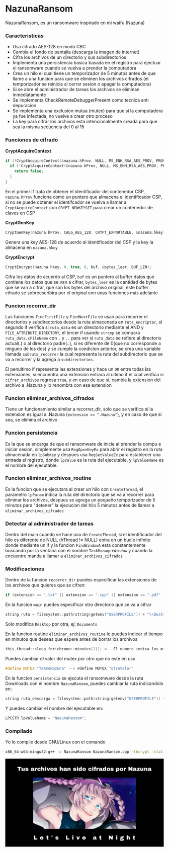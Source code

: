 # NazunaRansom
NazunaRansom, es un ransomware inspirado en mi waifu (Nazuna)

### Caracteristicas

- Usa cifrado AES-128 en modo CBC
- Cambia el fondo de pantalla (descarga la imagen de internet)
- Cifra los archivos de un directorio y sus subdirectorios
- Implementa una persistencia basica basada en el registro para ejectuar el ransomware cuando se vuelva a prender la computadora
- Crea un hilo el cual tiene un temporizador de 5 minutos antes de que llame a una funcion para que se eliminen los archivos cifrados (el temporizador se reinicia al cerrar sesion o apagar la computadora)
- Si se abre el administrador de tareas los archivos se eliminan inmediatamente
- Se implementa CheckRemoteDebuggerPresent como tecnica anti depuracion
- Se implementa una exclusion mutua (mutex) para que si la computadora ya fue infectada, no vuelve a crear otro proceso
- La key para cifrar los archivos esta intencionalmente creada para que sea la misma secuencia del 0 al 15

### Funciones de cifrado

**CryptAcquireContext**

```c++
if (!CryptAcquireContext(&nazuna.hProv, NULL, MS_ENH_RSA_AES_PROV, PROV_RSA_AES, 0)) {
  if (!CryptAcquireContext(&nazuna.hProv, NULL, MS_ENH_RSA_AES_PROV, PROV_RSA_AES, CRYPT_NEWKEYSET)) {
    return false;
  }
}
```
En el primer if trata de obtener el identificador del contenedor CSP, ```nazuna.hProv``` funciona como un puntero que almacena el identificador CSP, si no se puede obtener el identifcador se vuelva a llamar a ```CryptAcquireContext``` con ```CRYPT_NEWKEYSET``` para crear un contenedor de claves en CSP

**CryptGenKey**

```c++
CryptGenKey(nazuna.hProv, CALG_AES_128, CRYPT_EXPORTABLE, &nazuna.hkey);
```
Genera una key AES-128 de acuerdo al identificador del CSP y la key la almacena en ```nazuna.hkey```

**CryptEncrypt**

```c++
CryptEncrypt(nazuna.hkey, 0, true, 0, buf, &bytes_leer, BUF_LEN);
```
Cifra los datos de acuerdo al CSP, ```buf``` es un puntero al buffer datos que contiene los datos que se van a cifrar, ```bytes_leer``` es la cantidad de bytes que se van a cifrar, que son los bytes del archivo original, este buffer cifrado se sobreescribira por el original con unas funciones más adelante

### Funcion recorrer_dir

Las funciones ```FindFirstFile``` y ```FindNextFile``` se usan para recorrer el directorios y subdirectorios desde la ruta almacenada en ```ruta_encriptar```, el segundo if verifica si ```ruta_data``` es un directorio mediante el AND y ```FILE_ATTRIBUTE_DIRECTORY```, el tercer if usando ```strcmp``` se compara ```ruta_data.cFileName``` con ```.``` y ```..``` para ver si ```ruta_data``` se refiere al directorio actual(.) o al directorio padre(..), si es diferente de 0(que no corresponde a ninguno de los dos) y se cumple la condicion anterior, se crea una variable llamada ```subruta_recorrer``` la cual representa la ruta del subdirectorio que se va a recorrer y la agrega a ```subdirectorios```.

El penultimo if representa las extensiones y hace un ```OR``` entre todas las extensiones, si encuentra una extension entrara al ultimo if el cual verifica si ```cifrar_archivos``` regresa ```true```, y en caso de que si, cambia la extension del archivo a .Nazuna y lo renombra con esa extension

### Funcion eliminar_archivos_cifrados

Tiene un funcionamiento similar a recorrer_dir, solo que se verifica si la extension es igual a .Nazuna (```extension == ".Nazuna"```), y en caso de que si sea, se elimina el archivo

### Funcion persistencia

Es la que se encarga de que el ransomware de inicie al prender la compu e iniciar sesion, simplemente usa ```RegOpenKeyEx``` para abrir el registro en la ruta almacenada en ```lpSubKey``` y despues usa ```RegSetValueEx``` para establecer una entrada el registro, donde ```lpValue``` es la ruta del ejecutable, y ```lpValueName``` es el nombre del ejecutable.

### Funcion eliminar_archivos_routine

Es la funcion que se ejecutara al crear un hilo con ```CreateThread```, el parametro ```lpParam``` indica la ruta del directorio que se va a recorrer para eliminar los archivos, despues se agrega un pequeño temporizador de 5 minutos para "detener" la ejecucion del hilo 5 minutos antes de llamar a ```eliminar_archivos_cifrados```

### Detectar al administrador de tareas

Dentro del main cuando se hace uso de ```CreateThread```, si el identificador del hilo es diferente de NULL (hThread != NULL) entra en un bucle infinito donde mediante un if y la funcion ```FindWindowA``` esta constantemente buscando por la ventana con el nombre ```TaskManagerWindow``` y cuando la encuentre manda a llamar a ```eliminar_archivos_cifrados```

### Modificaciones

Dentro de la funcion ```recorrer_dir``` puedes especificar las extensiones de los archivos que quieres que se cifren:

```c++
if (extension == ".txt" || extension == ".cpp" || extension == ".pdf" || extension == ".docx" || extension == ".xlsx")
```

En la funcion ```main``` puedes especificar otro directorio que se va a cifrar

```c++
string ruta = filesystem::path(string(getenv("USERPROFILE")) + "\\Desktop").string();
```
Solo modifica ```Desktop``` por otra, ej: ```Documents```

En la funcion routine ```eliminar_archivos_routine``` le puedes indicar el tiempo en minutos que deseas que espere antes de borrar los archivos

```c++
this_thread::sleep_for(chrono::minutes(1)); <-- El numero indica los minutos
```

Puedes cambiar el valor del mutex por otro que no este en uso

```c++
#define MUTEX "TeAmoNazuna" --> #define MUTEX "otroValor"
```

En la funcion ```persistencia``` se ejecuta el ransomware desde la ruta Downloads con el nombre ```NazunaRansom```, puedes cambiar la ruta indicandolo en:

```c++
string ruta_descarga = filesystem::path(string(getenv("USERPROFILE")) + "\\Downloads").string();
```

Y puedes cambiar el nombre del ejecutable en:

```c++
LPCSTR lpValueName = "NazunaRansom";
```

### Compilado
Yo lo compile desde GNU/Linux con el comando

```bash
x86_64-w64-mingw32-g++ -o NazunaRansom NazunaRansom.cpp -lbcrypt -static -static-libgcc -static-libstdc++ -lurlmon
```

![](https://github.com/ic4rta/NazunaRansom/blob/main/Nazuna_Ransom_Fondo.jpg)
